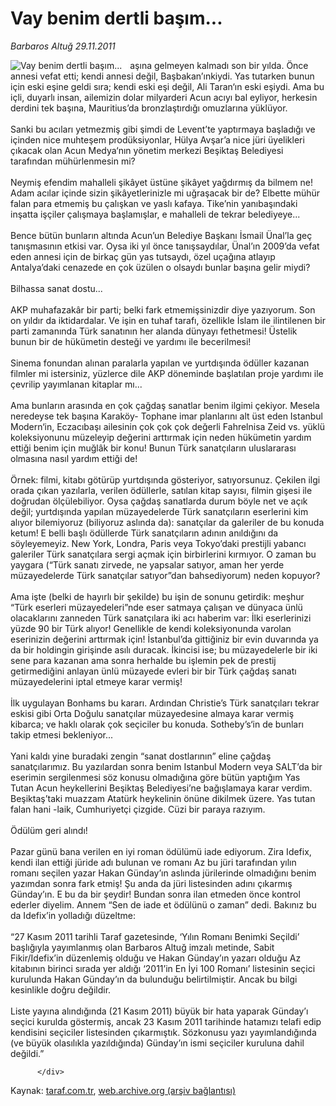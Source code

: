 # Vay benim dertli başım...

*Barbaros Altuğ 29.11.2011*

<div class="yazi"><img align="left" alt="Vay benim dertli başım..." border="0" src="http://www.taraf.com.tr/fotoraflar/makaleler/vay-benim-dertli-basim_2480_orijinal.jpg" style="border-right-width:10px; border-color:#FFFFFF"/>aşına gelmeyen kalmadı son bir yılda. Önce annesi vefat etti; kendi annesi değil, Başbakan’ınkiydi. Yas tutarken bunun için eski eşine geldi sıra; kendi eski eşi değil, Ali Taran‘ın eski eşiydi. Ama bu içli, duyarlı insan, ailemizin dolar milyarderi Acun acıyı bal eyliyor, herkesin derdini tek başına, Mauritius’da bronzlaştırdığı omuzlarına yüklüyor.<br/><br/>Sanki bu acıları yetmezmiş gibi şimdi de Levent’te yaptırmaya başladığı ve içinden nice muhteşem prodüksiyonlar, Hülya Avşar’a nice jüri üyelikleri çıkacak olan Acun Medya‘nın yönetim merkezi Beşiktaş Belediyesi tarafından mühürlenmesin mi?<br/><br/>Neymiş efendim mahalleli şikâyet üstüne şikâyet yağdırmış da bilmem ne! Adam acılar içinde sizin şikâyetlerinizle mi uğraşacak bir de? Elbette mühür falan para etmemiş bu çalışkan ve yaslı kafaya. Tike’nin yanıbaşındaki inşatta işçiler çalışmaya başlamışlar, e mahalleli de tekrar belediyeye...<br/><br/>Bence bütün bunların altında Acun’un Belediye Başkanı İsmail Ünal’la geç tanışmasının etkisi var. Oysa iki yıl önce tanışsaydılar, Ünal’ın 2009’da vefat eden annesi için de birkaç gün yas tutsaydı, özel uçağına atlayıp Antalya’daki cenazede en çok üzülen o olsaydı bunlar başına gelir miydi?<br/><br/>Bilhassa sanat dostu...<br/><br/>AKP muhafazakâr bir parti; belki fark etmemişsinizdir diye yazıyorum. Son on yıldır da iktidardalar. Ve işin en tuhaf tarafı, özellikle İslam ile ilintilenen bir parti zamanında Türk sanatının her alanda dünyayı fethetmesi! Üstelik bunun bir de hükümetin desteği ve yardımı ile becerilmesi!<br/><br/>Sinema fonundan alınan paralarla yapılan ve yurtdışında ödüller kazanan filmler mi istersiniz, yüzlerce dile AKP döneminde başlatılan proje yardımı ile çevrilip yayımlanan kitaplar mı...<br/><br/>Ama bunların arasında en çok çağdaş sanatlar benim ilgimi çekiyor. Mesela neredeyse tek başına Karaköy- Tophane imar planlarını alt üst eden Istanbul Modern‘in, Eczacıbaşı ailesinin çok çok çok değerli Fahrelnisa Zeid vs. yüklü koleksiyonunu müzeleyip değerini arttırmak için neden hükümetin yardım ettiği benim için muğlâk bir konu! Bunun Türk sanatçıların uluslararası olmasına nasıl yardım ettiği de!<br/><br/>Örnek: filmi, kitabı götürüp yurtdışında gösteriyor, satıyorsunuz. Çekilen ilgi orada çıkan yazılarla, verilen ödüllerle, satılan kitap sayısı, filmin gişesi ile doğrudan ölçülebiliyor. Oysa çağdaş sanatlarda durum böyle net ve açık değil; yurtdışında yapılan müzayedelerde Türk sanatçıların eserlerini kim alıyor bilemiyoruz (biliyoruz aslında da): sanatçılar da galeriler de bu konuda ketum! E belli başlı ödüllerde Türk sanatçıların adının anıldığını da söyleyemeyiz. New York, Londra, Paris veya Tokyo’daki prestijli yabancı galeriler Türk sanatçılara sergi açmak için birbirlerini kırmıyor. O zaman bu yaygara (“Türk sanatı zirvede, ne yapsalar satıyor, aman her yerde müzayedelerde Türk sanatçılar satıyor”dan bahsediyorum) neden kopuyor?<br/><br/>Ama işte (belki de hayırlı bir şekilde) bu işin de sonunu getirdik: meşhur “Türk eserleri müzayedeleri”nde eser satmaya çalışan ve dünyaca ünlü olacaklarını zanneden Türk sanatçılara iki acı haberim var: İlki eserlerinizi yüzde 90 bir Türk alıyor! Genellikle de kendi koleksiyonunda varolan eserinizin değerini arttırmak için! İstanbul’da gittiğiniz bir evin duvarında ya da bir holdingin girişinde asılı duracak. İkincisi ise; bu müzayedelerle bir iki sene para kazanan ama sonra herhalde bu işlemin pek de prestij getirmediğini anlayan ünlü müzayede evleri bir bir Türk çağdaş sanatı müzayedelerini iptal etmeye karar vermiş!<br/><br/>İlk uygulayan Bonhams bu kararı. Ardından Christie’s Türk sanatçıları tekrar eskisi gibi Orta Doğulu sanatçılar müzayedesine almaya karar vermiş kibarca; ve haklı olarak çok seçiciler bu konuda. Sotheby’s‘in de bunları takip etmesi bekleniyor...<br/><br/>Yani kaldı yine buradaki zengin “sanat dostlarının” eline çağdaş sanatçılarımız. Bu yazılardan sonra benim Istanbul Modern veya SALT’da bir eserimin sergilenmesi söz konusu olmadığına göre bütün yaptığım Yas Tutan Acun heykellerini Beşiktaş Belediyesi’ne bağışlamaya karar verdim. Beşiktaş’taki muazzam Atatürk heykelinin önüne dikilmek üzere. Yas tutan falan hani -laik, Cumhuriyetçi çizgide. Cüzi bir paraya razıyım.<br/><br/>Ödülüm geri alındı!<br/><br/>Pazar günü bana verilen en iyi roman ödülümü iade ediyorum. Zira Idefix, kendi ilan ettiği jüride adı bulunan ve romanı Az bu jüri tarafından yılın romanı seçilen yazar Hakan Günday’ın aslında jürilerinde olmadığını benim yazımdan sonra fark etmiş! Şu anda da jüri listesinden adını çıkarmış Günday’ın. E bu da bir şeydir! Bundan sonra ilan etmeden önce kontrol ederler diyelim. Annem “Sen de iade et ödülünü o zaman” dedi. Bakınız bu da Idefix’in yolladığı düzeltme:<br/><br/>“27 Kasım 2011 tarihli Taraf gazetesinde, ‘Yılın Romanı Benimki Seçildi’ başlığıyla yayımlanmış olan Barbaros Altuğ imzalı metinde, Sabit Fikir/Idefix’in düzenlemiş olduğu ve Hakan Günday’ın yazarı olduğu Az kitabının birinci sırada yer aldığı ‘2011’in En İyi 100 Romanı’ listesinin seçici kurulunda Hakan Günday’ın da bulunduğu belirtilmiştir. Ancak bu bilgi kesinlikle doğru değildir.<br/><br/>Liste yayına alındığında (21 Kasım 2011) büyük bir hata yaparak Günday’ı seçici kurulda göstermiş, ancak 23 Kasım 2011 tarihinde hatamızı telafi edip kendisini seçiciler listesinden çıkarmıştık. Sözkonusu yazı yayımlandığında (ve büyük olasılıkla yazıldığında) Günday’ın ismi seçiciler kuruluna dahil değildi.”
                                    
          
          
          
          </div>

Kaynak: [taraf.com.tr](http://www.taraf.com.tr:80/barbaros-altug/makale-vay-benim-dertli-basim.htm), [web.archive.org (arşiv bağlantısı)](http://web.archive.org/web/20140116084920/http://www.taraf.com.tr:80/barbaros-altug/makale-vay-benim-dertli-basim.htm)
